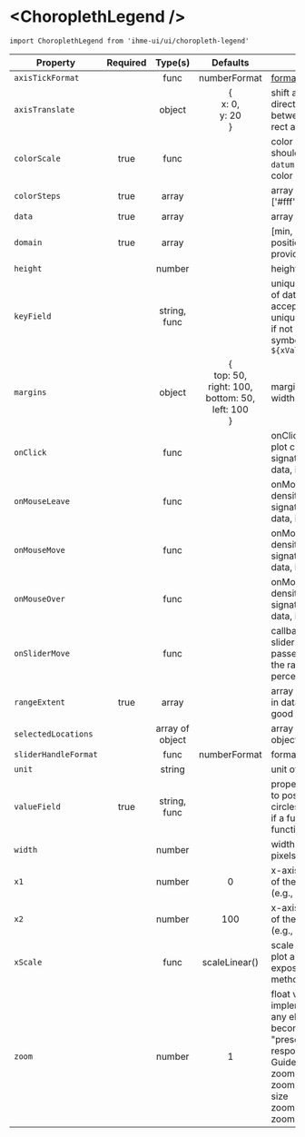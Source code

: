 <ChoroplethLegend \/>
=====================
`import ChoroplethLegend from 'ihme-ui/ui/choropleth-legend'`


Property | Required | Type(s) | Defaults | Description
        --- | :---: | :---: | :---: | ---
`axisTickFormat` |  | func | numberFormat | [format of axis ticks](https://github.com/d3/d3-axis#axis_tickFormat)
`axisTranslate` |  | object | {<br />  x: 0,<br />  y: 20<br />} | shift axis in the x or y directions; use to put padding between the color gradient rect and the axis
`colorScale` | true | func |  | color scale for density plot; should accept `datum[valueField]` and return color string
`colorSteps` | true | array |  | array of color steps, e.g. ['#fff', '#ccc', '\#000', ...]
`data` | true | array |  | array of datum objects
`domain` | true | array |  | [min, max] for xScale; xScale positions density plot and provides axis
`height` |  | number |  | height of outermost svg
`keyField` |  | string, func |  | uniquely identifying property of datum or function that accepts datum and returns unique value;<br />if not provided, density plot symbols are keyed as `${xValue}:${yValue}:${index}`
`margins` |  | object | {<br />  top: 50,<br />  right: 100,<br />  bottom: 50,<br />  left: 100<br />} | margins to subtract from width and height
`onClick` |  | func |  | onClick callback for density plot circles;<br />signature: function(event, data, instance) {...}
`onMouseLeave` |  | func |  | onMouseLeave callback for density plot circles;<br />signature: function(event, data, instance) {...}
`onMouseMove` |  | func |  | onMouseMove callback for density plot circles;<br />signature: function(event, data, instance) {...}
`onMouseOver` |  | func |  | onMouseOver callback for density plot circles;<br />signature: function(event, data, instance) {...}
`onSliderMove` |  | func |  | callback function to attach to slider handles;<br />passed [min, max] (Array), the range extent as a percentage
`rangeExtent` | true | array |  | array of [min, max] for slider in data space; `domain` is a good initial value
`selectedLocations` |  | array of object |  | array of selected datum objects
`sliderHandleFormat` |  | func | numberFormat | format of slider handle labels
`unit` |  | string |  | unit of data; axis label
`valueField` | true | string, func |  | property of data objects used to position and fill density plot circles;<br />if a function, signature: function(datum) {...}
`width` |  | number |  | width of outermost svg, in pixels
`x1` |  | number | 0 | x-axis coord (as percentage) of the start of the gradient (e.g., 0)
`x2` |  | number | 100 | x-axis coord (as percentage) of the end of the gradient (e.g., 100)
`xScale` |  | func | scaleLinear() | scale for positioning density plot along its x-axis; must expose `domain` and `range` methods
`zoom` |  | number | 1 | float value used for implementing "zooming";<br />any element that needs to become larger in "presentation mode" should respond to this scale factor.<br />Guide<br />zoom: 0 -> smallest possible<br />zoom: 0.5 -> half of normal size<br />zoom: 1 -> normal size ()<br />zoom: 2 -> twice normal size

